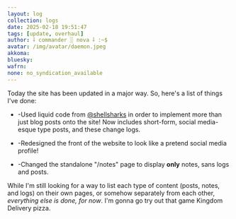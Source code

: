 ```yaml
---
layout: log
collection: logs
date: 2025-02-18 19:51:47
tags: [update, overhaul]
author: ⸸ commander ░ nova ⸸ :~$
avatar: /img/avatar/daemon.jpeg
akkoma: 
bluesky: 
wafrn: 
none: no_syndication_available 
---
```

Today the site has been updated in a major way. So, here's a list of things I've done:

* -Used liquid code from <a href="https://shellsharks.social/@shellsharks" target="_blank">@shellsharks</a> in order to implement more than just blog posts onto the site! Now includes short-form, social media-esque type posts, and these change logs.

* -Redesigned the front of the website to look like a pretend social media profile!

* -Changed the standalone "/notes" page to display **only** notes, sans logs and posts.

While I'm still looking for a way to list each type of content (posts, notes, and logs) on their own pages, or somehow separately from each other, *everything else is done, for now*. I'm gonna go try out that game Kingdom Delivery pizza.